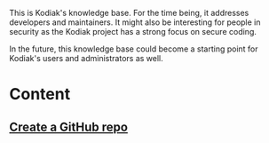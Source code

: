 This is Kodiak's knowledge base. For the time being, it addresses developers and maintainers. It might 
also be interesting for people in security as the Kodiak project has a strong focus on secure coding.

In the future, this knowledge base could become a starting point for Kodiak's users and administrators as well.

# Content

## [Create a GitHub repo](github/create-a-repo.md)
